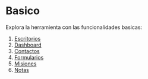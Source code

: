 # Basico

Explora la herramienta con las funcionalidades basicas:

1. [Escritorios](https://docs.optacheck.com/v1/web-app/basico/escritorios.html)
2. [Dashboard](https://docs.optacheck.com/v1/web-app/basico/dashboard.html)
3. [Contactos](https://docs.optacheck.com/v1/web-app/basico/contactos.html)
4. [Formularios](https://docs.optacheck.com/v1/web-app/basico/formularios.html)
5. [Misiones](https://docs.optacheck.com/v1/web-app/basico/misiones.html)
6. [Notas](https://docs.optacheck.com/v1/web-app/basico/notas.html)
<!--stackedit_data:
eyJoaXN0b3J5IjpbMTIzODMyNjU5OF19
-->